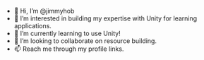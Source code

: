 - 👋 Hi, I’m @jimmyhob
- 👀 I’m interested in building my expertise with Unity for learning applications.
- 🌱 I’m currently learning to use Unity!
- 💞️ I’m looking to collaborate on resource building.
- 📫 Reach me through my profile links.

<!---
jimmyhob/jimmyhob is a ✨ special ✨ repository because its `README.md` (this file) appears on your GitHub profile.
You can click the Preview link to take a look at your changes.
--->
